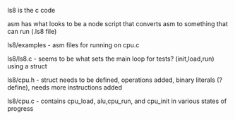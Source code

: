 ls8 is the c code 

asm has what looks to be a node script that converts asm to something that can run (.ls8 file)

ls8/examples - asm files for running on cpu.c

ls8/ls8.c - seems to be what sets the main loop for tests? (init,load,run) using a struct

ls8/cpu.h - struct needs to be defined, operations added, binary literals (?define), needs more instructions added

ls8/cpu.c - contains cpu_load, alu,cpu_run, and cpu_init in various states of progress 

